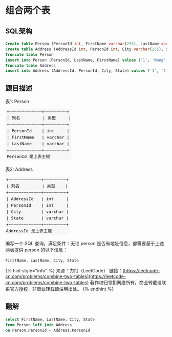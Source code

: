 # 组合两个表

## SQL架构

```sql
Create table Person (PersonId int, FirstName varchar(255), LastName varchar(255))
Create table Address (AddressId int, PersonId int, City varchar(255), State varchar(255))
Truncate table Person
insert into Person (PersonId, LastName, FirstName) values ('1', 'Wang', 'Allen')
Truncate table Address
insert into Address (AddressId, PersonId, City, State) values ('1', '2', 'New York City', 'New York')
```

## 题目描述

表1: Person

![](../../.gitbook/assets/image%20%28137%29.png)

表2: Address

![](../../.gitbook/assets/image%20%28136%29.png)

编写一个 SQL 查询，满足条件：无论 person 是否有地址信息，都需要基于上述两表提供 person 的以下信息：

`FirstName, LastName, City, State`

{% hint style="info" %}
来源：力扣（LeetCode） 链接：[https://leetcode-cn.com/problems/combine-two-tables](https://leetcode-cn.com/problems/combine-two-tables) 著作权归领扣网络所有。商业转载请联系官方授权，非商业转载请注明出处。
{% endhint %}

## 题解

```sql
select FirstName, LastName, City, State
from Person left join Address
on Person.PersonId = Address.PersonId
```


